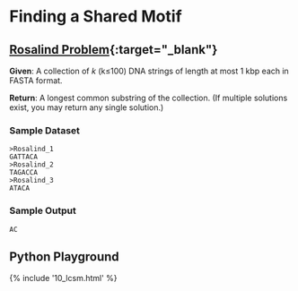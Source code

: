 # Finding a Shared Motif

## [Rosalind Problem](https://rosalind.info/problems/lcsm/){:target="_blank"}

**Given**: A collection of $k$ (k≤100) DNA strings of length at most 1 kbp each in FASTA format.

**Return**: A longest common substring of the collection. (If multiple solutions exist, you may return any single solution.)

### Sample Dataset

```
>Rosalind_1
GATTACA
>Rosalind_2
TAGACCA
>Rosalind_3
ATACA
```

### Sample Output

```
AC
```

## Python Playground

{% include '10_lcsm.html' %}
